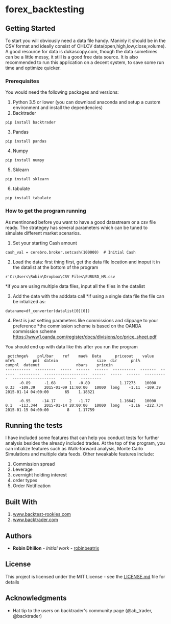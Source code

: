 # forex_backtesting

## Getting Started

To start you will obviously need a data file handy. Maninly it should be in the CSV format and ideally consist of OHLCV data(open,high,low,close,volume). A good resource for data is dukascopy.com, though the data sometimes can be a little messy, it still is a good free data source. It is also recommended to run this application on a decent system, to save some run time and optimize quicker.

### Prerequisites

You would need the following packages and versions:
1. Python 3.5 or lower (you can download anaconda and setup a custom environment and install the dependencies)
2. Backtrader
```
pip install backtrader
```
3. Pandas
```
pip install pandas
```
4. Numpy
```
pip install numpy
```
5. Sklearn
```
pip install sklearn
``` 
6. tabulate
```
pip install tabulate
```

### How to get the program running

As mentinoned before you want to have a good datastream or a csv file ready. The strategey has several parameters which can be tuned to simulate different market scenarios.

1. Set your starting Cash amount
```
cash_val = cerebro.broker.setcash(100000)  # Initial Cash
```

2. Load the data: first thing first, get the data file location and inoput it in the datalist at the bottom of the program
```
r'C:\Users\Robin\Dropbox\CSV Files\EURUSD_HR.csv
```
*if you are using multiple data files, input all the files in the datalist

3. Add the data with the adddata call
*if using a single data file the file can be intialized as:
```
dataname=df_converter(datalist[0][0])
```
4. Rest is just setting parameters like commissions and slippage to your preference
*the commission scheme is based on the OANDA commission scheme
https://www1.oanda.com/register/docs/divisions/oc/price_sheet.pdf

You should end up with data like this after you run the program
```
 pctchnge%    pnl/bar    ref    mae%  Data      priceout    value    mfe%        pnl  datein                 size  dir      pnl%      cumpnl  dateout                nbars    pricein
-----------  ---------  -----  ------  ------  ----------  -------  ------  ---------  -------------------  ------  -----  ------  ----------  -------------------  -------  ---------
      -0.89      -1.68      1   -0.89             1.17273    10000    0.33  -109.39    2015-01-09 11:00:00   10000  long    -1.11  -109.39     2015-01-14 04:00:00       65    1.18321
      
      -0.95     -14.17      2   -1.77             1.16642    10000    0.1   -113.344   2015-01-14 20:00:00   10000  long    -1.16  -222.734    2015-01-15 04:00:00        8    1.17759

```


## Running the tests

I have included some features that can help you conduct tests for further analysis besides the already included trades. At the top of the program, you can intialize features such as Walk-forward analysis, Monte Carlo Simulations and multiple data feeds. Other tweakable features include:
1. Commission spread
2. Leverage
3. overnight holding interest
4. order types
5. Order Notification 

## Built With
1. www.backtest-rookies.com
2. www.backtrader.com
 

## Authors

* **Robin Dhillon** - *Initial work* - [robinbeatrix](https://github.com/robinbeatrix)


## License

This project is licensed under the MIT License - see the [LICENSE.md](LICENSE.md) file for details

## Acknowledgments

* Hat tip to the users on backtrader's community page (@ab_trader, @backtrader)

